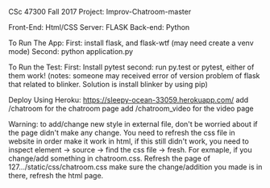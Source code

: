 CSc 47300 Fall 2017 Project: Improv-Chatroom-master

Front-End: Html/CSS
Server: FLASK
Back-end: Python

To Run The App:
First: install flask, and flask-wtf (may need create a venv mode)
Second: python application.py

To Run the Test:
First: Install pytest
second: run py.test or pytest, either of them work!
(notes: someone may received error of version problem of flask that related to blinker.
Solution is install blinker by using pip)

Deploy Using Heroku:
https://sleepy-ocean-33059.herokuapp.com/
add /chatroom for the chatroom page
add /chatroom_video for the video page

Warning: to add/change new style in external file, don't be worried about if the page
didn't make any change. You need to refresh the css file in website in order make it work in html,
if this still didn't work, you need to inspect element -> source -> find the css file -> fresh.
For exmaple, if you change/add something in chatroom.css. Refresh the page of 127.../static/css/chatroom.css
make sure the change/addition you made is in there, refresh the html page.
